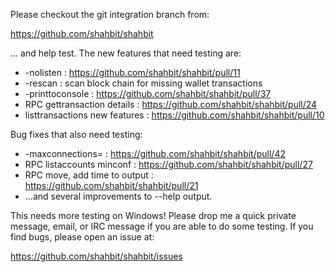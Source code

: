 Please checkout the git integration branch from:

https://github.com/shahbit/shahbit

... and help test.  The new features that need testing are:

* -nolisten : https://github.com/shahbit/shahbit/pull/11
* -rescan : scan block chain for missing wallet transactions
* -printtoconsole : https://github.com/shahbit/shahbit/pull/37
* RPC gettransaction details : https://github.com/shahbit/shahbit/pull/24
* listtransactions new features : https://github.com/shahbit/shahbit/pull/10

Bug fixes that also need testing:

* -maxconnections= : https://github.com/shahbit/shahbit/pull/42
* RPC listaccounts minconf : https://github.com/shahbit/shahbit/pull/27
* RPC move, add time to output : https://github.com/shahbit/shahbit/pull/21
* ...and several improvements to --help output.

This needs more testing on Windows!  Please drop me a quick private message, email, or IRC message if you are able to do some testing.  If you find bugs, please open an issue at:

https://github.com/shahbit/shahbit/issues
